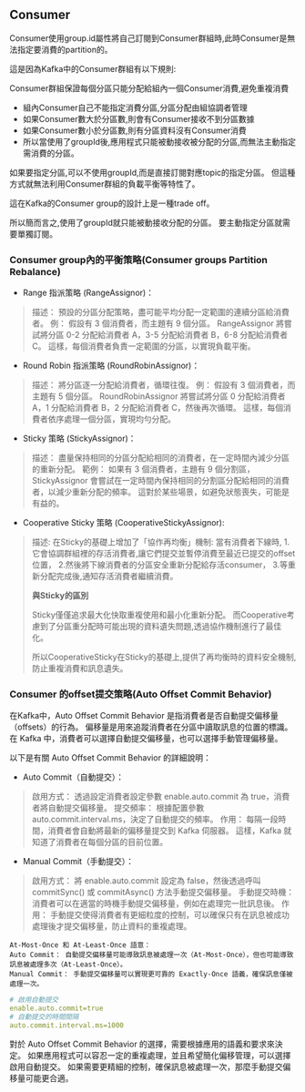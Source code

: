 
## Consumer
Consumer使用group.id屬性將自己訂閱到Consumer群組時,此時Consumer是無法指定要消費的partition的。

這是因為Kafka中的Consumer群組有以下規則:

Consumer群組保證每個分區只能分配給組內一個Consumer消費,避免重複消費
* 組內Consumer自己不能指定消費分區,分區分配由組協調者管理
* 如果Consumer數大於分區數,則會有Consumer接收不到分區數據
* 如果Consumer數小於分區數,則有分區資料沒有Consumer消費
* 所以當使用了groupId後,應用程式只能被動接收被分配的分區,而無法主動指定需消費的分區。

如果要指定分區,可以不使用groupId,而是直接訂閱對應topic的指定分區。 但這種方式就無法利用Consumer群組的負載平衡等特性了。

這在Kafka的Consumer group的設計上是一種trade off。

所以簡而言之,使用了groupId就只能被動接收分配的分區。 要主動指定分區就需要單獨訂閱。

### Consumer group內的平衡策略(Consumer groups Partition Rebalance)

* Range 指派策略 (RangeAssignor)：

> 描述： 預設的分區分配策略，盡可能平均分配一定範圍的連續分區給消費者。
> 例： 假設有 3 個消費者，而主題有 9 個分區。 RangeAssignor 將嘗試將分區 0-2 分配給消費者 A，3-5 分配給消費者 B，6-8 分配給消費者 C。 這樣，每個消費者負責一定範圍的分區，以實現負載平衡。

* Round Robin 指派策略 (RoundRobinAssignor)：

> 描述： 將分區逐一分配給消費者，循環往復。
> 例： 假設有 3 個消費者，而主題有 5 個分區。 RoundRobinAssignor 將嘗試將分區 0 分配給消費者 A，1 分配給消費者 B，2 分配給消費者 C，然後再次循環。 這樣，每個消費者依序處理一個分區，實現均勻分配。

* Sticky 策略 (StickyAssignor)：

> 描述： 盡量保持相同的分區分配給相同的消費者，在一定時間內減少分區的重新分配。
> 範例： 如果有 3 個消費者，主題有 9 個分割區，StickyAssignor 會嘗試在一定時間內保持相同的分割區分配給相同的消費者，以減少重新分配的頻率。 這對於某些場景，如避免狀態喪失，可能是有益的。

* Cooperative Sticky 策略 (CooperativeStickyAssignor):
> 描述: 在Sticky的基礎上增加了「協作再均衡」機制:
> 當有消費者下線時,
> 1.它會協調群組裡的存活消費者,讓它們提交並暫停消費至最近已提交的offset位置，
> 2.然後將下線消費者的分區安全重新分配給存活consumer，
> 3.等重新分配完成後,通知存活消費者繼續消費。
> 
> **與Sticky的區別**
> 
> Sticky僅僅追求最大化快取重複使用和最小化重新分配。
> 而Cooperative考慮到了分區重分配時可能出現的資料遺失問題,透過協作機制進行了最佳化。
> 
> 所以CooperativeSticky在Sticky的基礎上,提供了再均衡時的資料安全機制,防止重複消費和訊息遺失。


### Consumer 的offset提交策略(Auto Offset Commit Behavior)

在Kafka中，Auto Offset Commit Behavior 是指消費者是否自動提交偏移量（offsets）的行為。 偏移量是用來追蹤消費者在分區中讀取訊息的位置的標識。 在 Kafka 中，消費者可以選擇自動提交偏移量，也可以選擇手動管理偏移量。

以下是有關 Auto Offset Commit Behavior 的詳細說明：

* Auto Commit（自動提交）：

> 啟用方式： 透過設定消費者設定參數 enable.auto.commit 為 true，消費者將自動提交偏移量。
> 提交頻率： 根據配置參數 auto.commit.interval.ms，決定了自動提交的頻率。
> 作用： 每隔一段時間，消費者會自動將最新的偏移量提交到 Kafka 伺服器。 這樣，Kafka 就知道了消費者在每個分區的目前位置。

* Manual Commit（手動提交）：

> 啟用方式： 將 enable.auto.commit 設定為 false，然後透過呼叫 commitSync() 或 commitAsync() 方法手動提交偏移量。
> 手動提交時機： 消費者可以在適當的時機手動提交偏移量，例如在處理完一批訊息後。
> 作用： 手動提交使得消費者有更細粒度的控制，可以確保只有在訊息被成功處理後才提交偏移量，防止資料的重複處理。


```
At-Most-Once 和 At-Least-Once 語意：
Auto Commit： 自動提交偏移量可能導致訊息被處理一次（At-Most-Once），但也可能導致訊息被處理多次（At-Least-Once）。
Manual Commit： 手動提交偏移量可以實現更可靠的 Exactly-Once 語義，確保訊息僅被處理一次。
```


```yaml
# 啟用自動提交
enable.auto.commit=true
# 自動提交的時間間隔
auto.commit.interval.ms=1000
```

對於 Auto Offset Commit Behavior 的選擇，需要根據應用的語義和要求來決定。 如果應用程式可以容忍一定的重複處理，並且希望簡化偏移管理，可以選擇啟用自動提交。 如果需要更精細的控制，確保訊息被處理一次，那麼手動提交偏移量可能更合適。